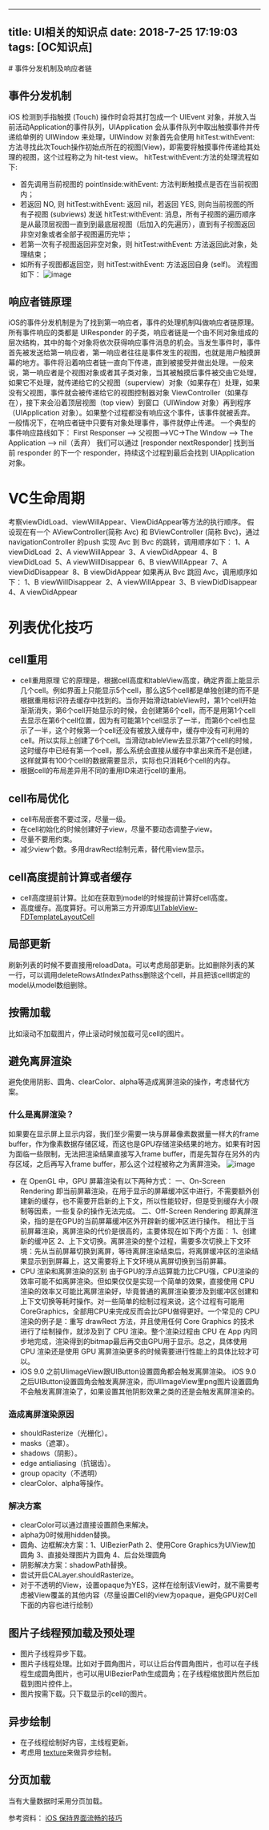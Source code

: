 
---
title: UI相关的知识点
date: 2018-7-25 17:19:03
tags: [OC知识点]
---
<meta name="referrer" content="no-referrer"/>
# 事件分发机制及响应者链

## 事件分发机制

iOS 检测到手指触摸 (Touch) 操作时会将其打包成一个 UIEvent 对象，并放入当前活动Application的事件队列，UIApplication 会从事件队列中取出触摸事件并传递给单例的 UIWindow 来处理，UIWindow 对象首先会使用 hitTest:withEvent:方法寻找此次Touch操作初始点所在的视图(View)，即需要将触摸事件传递给其处理的视图，这个过程称之为 hit-test view。
hitTest:withEvent:方法的处理流程如下:

*   首先调用当前视图的 pointInside:withEvent: 方法判断触摸点是否在当前视图内；
*   若返回 NO, 则 hitTest:withEvent: 返回 nil，若返回 YES, 则向当前视图的所有子视图 (subviews) 发送 hitTest:withEvent: 消息，所有子视图的遍历顺序是从最顶层视图一直到到最底层视图（后加入的先遍历），直到有子视图返回非空对象或者全部子视图遍历完毕；
*   若第一次有子视图返回非空对象，则 hitTest:withEvent: 方法返回此对象，处理结束；
*   如所有子视图都返回空，则 hitTest:withEvent: 方法返回自身 (self)。
    流程图如下：
    ![image](https://upload-images.jianshu.io/upload_images/22877992-3e8f1c8219c10fa1.png?imageMogr2/auto-orient/strip%7CimageView2/2/w/1240)

## 响应者链原理

iOS的事件分发机制是为了找到第一响应者，事件的处理机制叫做响应者链原理。
所有事件响应的类都是 UIResponder 的子类，响应者链是一个由不同对象组成的层次结构，其中的每个对象将依次获得响应事件消息的机会。当发生事件时，事件首先被发送给第一响应者，第一响应者往往是事件发生的视图，也就是用户触摸屏幕的地方。事件将沿着响应者链一直向下传递，直到被接受并做出处理。一般来说，第一响应者是个视图对象或者其子类对象，当其被触摸后事件被交由它处理，如果它不处理，就传递给它的父视图（superview）对象（如果存在）处理，如果没有父视图，事件就会被传递给它的视图控制器对象 ViewController（如果存在），接下来会沿着顶层视图（top view）到窗口（UIWindow 对象）再到程序（UIApplication 对象）。如果整个过程都没有响应这个事件，该事件就被丢弃。一般情况下，在响应者链中只要有对象处理事件，事件就停止传递。
一个典型的事件响应路线如下：
First Responser --> 父视图-->VC->The Window --> The Application --> nil（丢弃）
我们可以通过 [responder nextResponder] 找到当前 responder 的下一个 responder，持续这个过程到最后会找到 UIApplication 对象。

# VC生命周期

考察viewDidLoad、viewWillAppear、ViewDidAppear等方法的执行顺序。
假设现在有一个 AViewController(简称 Avc) 和 BViewController (简称 Bvc)，通过 navigationController 的push 实现 Avc 到 Bvc 的跳转，调用顺序如下：
1、A viewDidLoad 
2、A viewWillAppear 
3、A viewDidAppear 
4、B viewDidLoad 
5、A viewWillDisappear 
6、B viewWillAppear 
7、A viewDidDisappear 
8、B viewDidAppear
如果再从 Bvc 跳回 Avc，调用顺序如下：
1、B viewWillDisappear 
2、A viewWillAppear 
3、B viewDidDisappear 
4、A viewDidAppear

# 列表优化技巧

## cell重用

*   cell重用原理
    它的原理是，根据cell高度和tableView高度，确定界面上能显示几个cell。例如界面上只能显示5个cell，那么这5个cell都是单独创建的而不是根据重用标识符去缓存中找到的。当你开始滑动tableView时，第1个cell开始渐渐消失，第6个cell开始显示的时候，会创建第6个cell，而不是用第1个cell去显示在第6个cell位置，因为有可能第1个cell显示了一半，而第6个cell也显示了一半，这个时候第一个cell还没有被放入缓存中，缓存中没有可利用的cell。所以实际上创建了6个cell。当滑动tableView去显示第7个cell的时候，这时缓存中已经有第一个cell，那么系统会直接从缓存中拿出来而不是创建，这样就算有100个cell的数据需要显示，实际也只消耗6个cell的内存。
*   根据cell的布局差异用不同的重用ID来进行cell的重用。

## cell布局优化

*   cell布局嵌套不要过深，尽量一级。
*   在cell初始化的时候创建好子view，尽量不要动态调整子view。
*   尽量不要用约束。
*   减少view个数。多用drawRect绘制元素，替代用view显示。

## cell高度提前计算或者缓存

*   cell高度提前计算。比如在获取到model的时候提前计算好cell高度。
*   高度缓存。高度算好。可以用第三方开源库[UITableView-FDTemplateLayoutCell](https://github.com/forkingdog/UITableView-FDTemplateLayoutCell/)

## 局部更新

刷新列表的时候不要直接用reloadData。可以考虑局部更新。比如删除列表的某一行，可以调用deleteRowsAtIndexPathss删除这个cell，并且把该cell绑定的model从model数组删除。

## 按需加载

比如滚动不加载图片，停止滚动时候加载可见cell的图片。

## 避免离屏渲染

避免使用阴影、圆角、clearColor、alpha等造成离屏渲染的操作，考虑替代方案。

### 什么是离屏渲染？

如果要在显示屏上显示内容，我们至少需要一块与屏幕像素数据量一样大的frame buffer，作为像素数据存储区域，而这也是GPU存储渲染结果的地方。如果有时因为面临一些限制，无法把渲染结果直接写入frame buffer，而是先暂存在另外的内存区域，之后再写入frame buffer，那么这个过程被称之为离屏渲染。
![image](https://upload-images.jianshu.io/upload_images/22877992-f58e8a8dc7472ed6.png?imageMogr2/auto-orient/strip%7CimageView2/2/w/1240)

*   在 OpenGL 中，GPU 屏幕渲染有以下两种方式：
    一、On-Screen Rendering
    即当前屏幕渲染，在用于显示的屏幕缓冲区中进行，不需要额外创建新的缓存，也不需要开启新的上下文，所以性能较好，但是受到缓存大小限制等因素，一些复杂的操作无法完成。
    二、Off-Screen Rendering
    即离屏渲染，指的是在GPU的当前屏幕缓冲区外开辟新的缓冲区进行操作。
    相比于当前屏幕渲染，离屏渲染的代价是很高的，主要体现在如下两个方面：
    1、创建新的缓冲区
    2、上下文切换。离屏渲染的整个过程，需要多次切换上下文环境：先从当前屏幕切换到离屏，等待离屏渲染结束后，将离屏缓冲区的渲染结果显示到到屏幕上，这又需要将上下文环境从离屏切换到当前屏幕。
*   CPU 渲染和离屏渲染的区别
    由于GPU的浮点运算能力比CPU强，CPU渲染的效率可能不如离屏渲染。但如果仅仅是实现一个简单的效果，直接使用 CPU 渲染的效率又可能比离屏渲染好，毕竟普通的离屏渲染要涉及到缓冲区创建和上下文切换等耗时操作。对一些简单的绘制过程来说，这个过程有可能用CoreGraphics，全部用CPU来完成反而会比GPU做得更好。一个常见的 CPU 渲染的例子是：重写 drawRect 方法，并且使用任何 Core Graphics 的技术进行了绘制操作，就涉及到了 CPU 渲染。整个渲染过程由 CPU 在 App 内同步地完成，渲染得到的bitmap最后再交由GPU用于显示。总之，具体使用 CPU 渲染还是使用 GPU 离屏渲染更多的时候需要进行性能上的具体比较才可以。
*   iOS 9.0 之前UIimageView跟UIButton设置圆角都会触发离屏渲染。
    iOS 9.0 之后UIButton设置圆角会触发离屏渲染，而UIImageView里png图片设置圆角不会触发离屏渲染了，如果设置其他阴影效果之类的还是会触发离屏渲染的。

### 造成离屏渲染原因

*   shouldRasterize（光栅化）。
*   masks（遮罩）。
*   shadows（阴影）。
*   edge antialiasing（抗锯齿）。
*   group opacity（不透明）
*   clearColor、alpha等操作。

### 解决方案

*   clearColor可以通过直接设置颜色来解决。
*   alpha为0时候用hidden替换。
*   圆角、边框解决方案：1、UIBezierPath 2、使用Core Graphics为UIView加圆角 3、直接处理图片为圆角 4、后台处理圆角
*   阴影解决方案：shadowPath替换。
*   尝试开启CALayer.shouldRasterize。
*   对于不透明的View，设置opaque为YES，这样在绘制该View时，就不需要考虑被View覆盖的其他内容（尽量设置Cell的view为opaque，避免GPU对Cell下面的内容也进行绘制）

## 图片子线程预加载及预处理

*   图片子线程异步下载。
*   图片子线程处理。比如对于圆角图片，可以让后台传圆角图片，也可以在子线程生成圆角图片，也可以用UIBezierPath生成圆角；在子线程缩放图片然后加载到图片控件上。
*   图片按需下载。只下载显示的cell的图片。

## 异步绘制

*   在子线程绘制好内容，主线程更新。
*   考虑用 [texture](https://github.com/texturegroup/texture/)来做异步绘制。

## 分页加载

当有大量数据时采用分页加载。

参考资料：
[iOS 保持界面流畅的技巧](https://blog.ibireme.com/2015/11/12/smooth_user_interfaces_for_ios/)
